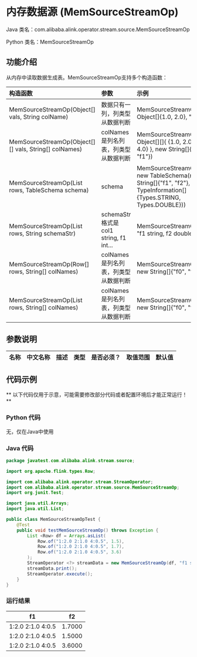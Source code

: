 # 内存数据源 (MemSourceStreamOp)
Java 类名：com.alibaba.alink.operator.stream.source.MemSourceStreamOp

Python 类名：MemSourceStreamOp


## 功能介绍
从内存中读取数据生成表。MemSourceStreamOp支持多个构造函数：

|构造函数|参数| 示例 |
|:------|:----|:----|
|MemSourceStreamOp(Object[] vals, String colName)|数据只有一列，列类型从数据判断| MemSourceStreamOp(new Object[]{1.0, 2.0}, "f0")
|MemSourceStreamOp(Object[][] vals, String[] colNames)|colNames是列名列表，列类型从数据判断|MemSourceStreamOp(new Object[][]{ {1.0, 2.0}, {3.0, 4.0} }, new String[]{"f0", "f1"})
|MemSourceStreamOp(List <Row> rows, TableSchema schema)|schema|MemSourceStreamOp(df, new TableSchema(new String[]{"f1", "f2"}, new TypeInformation[]{Types.STRING, Types.DOUBLE}))
|MemSourceStreamOp(List <Row> rows, String schemaStr)|schemaStr格式是col1 string, f1 int...|MemSourceStreamOp(df, "f1 string, f2  double")
|MemSourceStreamOp(Row[] rows, String[] colNames)|colNames是列名列表，列类型从数据判断|MemSourceStreamOp(rows, new String[]{"f0", "f1"})
|MemSourceStreamOp(List <Row> rows, String[] colNames)|colNames是列名列表，列类型从数据判断|MemSourceStreamOp(rows, new String[]{"f0", "f1"})


## 参数说明

| 名称 | 中文名称 | 描述 | 类型 | 是否必须？ | 取值范围 | 默认值 |
| --- | --- | --- | --- | --- | --- | --- |



## 代码示例

** 以下代码仅用于示意，可能需要修改部分代码或者配置环境后才能正常运行！**

### Python 代码
无，仅在Java中使用


### Java 代码

```java
package javatest.com.alibaba.alink.stream.source;

import org.apache.flink.types.Row;

import com.alibaba.alink.operator.stream.StreamOperator;
import com.alibaba.alink.operator.stream.source.MemSourceStreamOp;
import org.junit.Test;

import java.util.Arrays;
import java.util.List;

public class MemSourceStreamOpTest {
	@Test
	public void testMemSourceStreamOp() throws Exception {
		List <Row> df = Arrays.asList(
			Row.of("1:2.0 2:1.0 4:0.5", 1.5),
			Row.of("1:2.0 2:1.0 4:0.5", 1.7),
			Row.of("1:2.0 2:1.0 4:0.5", 3.6)
		);
		StreamOperator <?> streamData = new MemSourceStreamOp(df, "f1 string, f2  double");
		streamData.print();
		StreamOperator.execute();
	}
}

```

### 运行结果
f1|f2
---|---
1:2.0 2:1.0 4:0.5|1.7000
1:2.0 2:1.0 4:0.5|1.5000
1:2.0 2:1.0 4:0.5|3.6000
